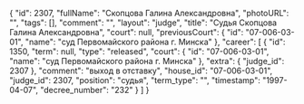 {
    "id": 2307,
    "fullName": "Скопцова Галина Александровна",
    "photoURL": "",
    "tags": [],
    "comment": "",
    "layout": "judge",
    "title": "Судья Скопцова Галина Александровна",
    "court": null,
    "previousCourt": {
        "id": "07-006-03-01",
        "name": "суд Первомайского района г. Минска"
    },
    "career": [
        {
            "id": 1350,
            "term": null,
            "type": "released",
            "court": {
                "id": "07-006-03-01",
                "name": "суд Первомайского района г. Минска"
            },
            "extra": {
                "judge_id": 2307
            },
            "comment": "выход в отставку",
            "house_id": "07-006-03-01",
            "judge_id": 2307,
            "position": "судья",
            "term_type": "",
            "timestamp": "1997-04-07",
            "decree_number": "232"
        }
    ]
}